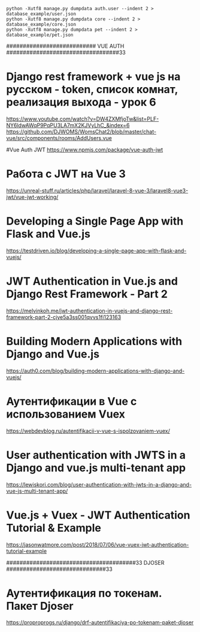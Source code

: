 
    python -Xutf8 manage.py dumpdata auth.user --indent 2 > database_example/user.json
    python -Xutf8 manage.py dumpdata core --indent 2 > database_example/core.json
    python -Xutf8 manage.py dumpdata pet --indent 2 > database_example/pet.json



########################### VUE AUTH ##################################33

# Django rest framework + vue js на русском - token, список комнат, реализация выхода - урок 6
https://www.youtube.com/watch?v=DW4ZXMfjoTw&list=PLF-NY6ldwAWqP9PqPU3LA7mX2KJVyLhC_&index=6
https://github.com/DJWOMS/WomsChat2/blob/master/chat-vue/src/components/rooms/AddUsers.vue

#Vue Auth JWT
https://www.npmjs.com/package/vue-auth-jwt

# Работа с JWT на Vue 3
https://unreal-stuff.ru/articles/php/laravel/laravel-8-vue-3/laravel8-vue3-jwt/vue-jwt-working/

# Developing a Single Page App with Flask and Vue.js
https://testdriven.io/blog/developing-a-single-page-app-with-flask-and-vuejs/

# JWT Authentication in Vue.js and Django Rest Framework - Part 2
https://melvinkoh.me/jwt-authentication-in-vuejs-and-django-rest-framework-part-2-cjye5a3ss001qvvs1fi123163

# Building Modern Applications with Django and Vue.js
https://auth0.com/blog/building-modern-applications-with-django-and-vuejs/

# Аутентификации в Vue с использованием Vuex
https://webdevblog.ru/autentifikacii-v-vue-s-ispolzovaniem-vuex/

# User authentication with JWTS in a Django and vue.js multi-tenant app
https://lewiskori.com/blog/user-authentication-with-jwts-in-a-django-and-vue-js-multi-tenant-app/

# Vue.js + Vuex - JWT Authentication Tutorial & Example
https://jasonwatmore.com/post/2018/07/06/vue-vuex-jwt-authentication-tutorial-example

#######################################33 DJOSER ##############################33

# Аутентификация по токенам. Пакет Djoser
https://proproprogs.ru/django/drf-autentifikaciya-po-tokenam-paket-djoser